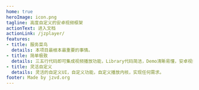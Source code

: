 ```yaml
---
home: true
heroImage: icon.png
tagline: 高度自定义的安卓视频框架
actionText: 进入文档
actionLink: /jzplayer/
features:
- title: 服务菜鸟
  details: 本项目最根本最重要的事情。
- title: 简单极致
  details: 三五行代码即可集成视频播放功能，Library代码简洁，Demo清晰易懂，安卓视频之极品。
- title: 灵活自定义
  details: 灵活的自定义UI，自定义功能，自定义播放内核，实现任何需求。
footer: Made by jzvd.org
---
```

